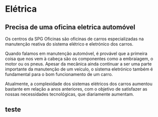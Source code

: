 # Elétrica

## Precisa de uma oficina eletrica automóvel

Os centros da SPG Oficinas são oficinas de carros especializadas na manutenção reativa do sistema elétrico e eletrónico dos carros.

Quando falamos em manutenção automóvel, é provável que a primeira coisa que nos vem à cabeça são os componentes como a embraiagem, o motor ou os pneus. Apesar da mecânica ainda continuar a ser uma parte importante da manutenção de um veículo, o sistema eletrónico também é fundamental para o bom funcionamento de um carro.

Atualmente, a complexidade dos sistemas elétricos dos carros aumentou bastante em relação a anos anteriores, com o objetivo de satisfazer as nossas necessidades tecnológicas, que diariamente aumentam.


## teste